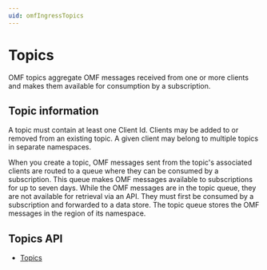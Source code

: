 ```yaml
---
uid: omfIngressTopics
---
```


# Topics 

OMF topics aggregate OMF messages received from one or more clients and makes them available for consumption by a subscription.

## Topic information 
A topic must contain at least one Client Id. Clients may be added to or removed from an existing topic. A given client may belong to multiple topics in separate namespaces. 

When you create a topic, OMF messages sent from the topic's associated clients are routed to a queue where they can be consumed by a subscription. This queue makes OMF messages available to subscriptions for up to seven days. While the OMF messages are in the topic queue, they are not available for retrieval via an API. They must first be consumed by a subscription and forwarded to a data store. The topic queue stores the OMF messages in the region of its namespace.

## Topics API
- [Topics](xref:omf-ingress-topics)